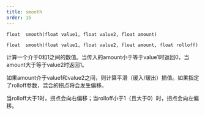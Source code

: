 ```yaml
---
title: smooth
order: 15
---
```

`float  smooth(float value1, float value2, float amount)`

`float  smooth(float value1, float value2, float amount, float rolloff)`

计算一个介于0和1之间的数值。当传入的amount小于等于value1时返回0，当amount大于等于value2时返回1。

如果amount介于value1和value2之间，则计算平滑（缓入/缓出）插值。如果指定了rolloff参数，混合的拐点将会发生偏移。

当rolloff大于1时，拐点会向右偏移；当rolloff小于1（且大于0）时，拐点会向左偏移。
